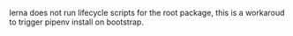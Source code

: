 lerna does not run lifecycle scripts for the root package, this is a workaroud to trigger pipenv install on bootstrap.
